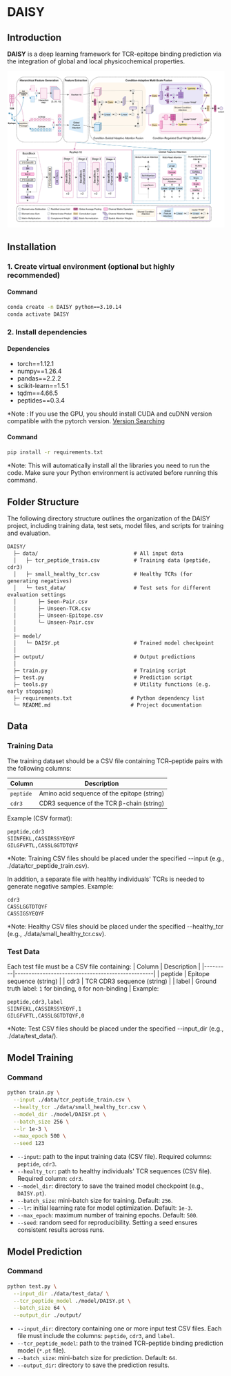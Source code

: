 # DAISY

## Introduction
**DAISY** is a deep learning framework for TCR-epitope binding prediction via the integration of global and local physicochemical properties.

![](./output/architecture.jpg)

## Installation

### 1. Create virtual environment (optional but highly recommended)  
#### Command
```bash
conda create -n DAISY python==3.10.14
conda activate DAISY
```
### 2. Install dependencies
#### Dependencies
- torch==1.12.1
- numpy==1.26.4
- pandas==2.2.2
- scikit-learn==1.5.1
- tqdm==4.66.5
- peptides==0.3.4  

*Note : If you use the GPU, you should install CUDA and cuDNN version compatible with the pytorch version. [Version Searching](https://pytorch.org/)
#### Command
```bash
pip install -r requirements.txt
```
*Note: This will automatically install all the libraries you need to run the code. Make sure your Python environment is activated before running this command.

##  Folder Structure
The following directory structure outlines the organization of the DAISY project, including training data, test sets, model files, and scripts for training and evaluation.

```
DAISY/
  ├─ data/                               # All input data
  │   ├─ tcr_peptide_train.csv           # Training data (peptide, cdr3)
  │   ├─ small_healthy_tcr.csv           # Healthy TCRs (for generating negatives)
  │   └─ test_data/                      # Test sets for different evaluation settings
  │       ├─ Seen-Pair.csv
  │       ├─ Unseen-TCR.csv
  │       ├─ Unseen-Epitope.csv
  │       └─ Unseen-Pair.csv
  │
  ├─ model/
  │   └─ DAISY.pt                        # Trained model checkpoint
  │
  ├─ output/                             # Output predictions
  │  
  ├─ train.py                            # Training script
  ├─ test.py                             # Prediction script
  ├─ tools.py                            # Utility functions (e.g. early stopping)
  ├─ requirements.txt                   # Python dependency list
  └─ README.md                          # Project documentation
```
## Data

### Training Data

The training dataset should be a CSV file containing TCR–peptide pairs with the following columns:

| Column | Description |
|--------|-------------|
| `peptide` | Amino acid sequence of the epitope (string) |
| `cdr3` | CDR3 sequence of the TCR β-chain (string) |

Example (CSV format):

```csv
peptide,cdr3
SIINFEKL,CASSIRSSYEQYF
GILGFVFTL,CASSLGGTDTQYF
```
*Note: Training CSV files should be placed under the specified --input (e.g., ./data/tcr_peptide_train.csv).

In addition, a separate file with healthy individuals' TCRs is needed to generate negative samples.
Example:
```csv
cdr3
CASSLGGTDTQYF
CASSIGSYEQYF
```
*Note: Healthy CSV files should be placed under the specified --healthy_tcr (e.g., ./data/small_healthy_tcr.csv).

### Test Data
Each test file must be a CSV file containing:
| Column  | Description                                      |
|---------|--------------------------------------------------|
| peptide | Epitope sequence (string)                        |
| cdr3    | TCR CDR3 sequence (string)                       |
| label   | Ground truth label: `1` for binding, `0` for non-binding |
Example:
```csv
peptide,cdr3,label
SIINFEKL,CASSIRSSYEQYF,1
GILGFVFTL,CASSLGGTDTQYF,0
```
*Note: Test CSV files should be placed under the specified --input_dir (e.g., ./data/test_data/).

## Model Training

### Command
```bash
python train.py \
  --input ./data/tcr_peptide_train.csv \
  --healty_tcr ./data/small_healthy_tcr.csv \
  --model_dir ./model/DAISY.pt \
  --batch_size 256 \
  --lr 1e-3 \
  --max_epoch 500 \
  --seed 123
```
- `--input`: path to the input training data (CSV file). Required columns: `peptide`, `cdr3`.
- `--healty_tcr`: path to healthy individuals' TCR sequences (CSV file). 
Required column: `cdr3`.
- `--model_dir`: directory to save the trained model checkpoint (e.g., `DAISY.pt`).
- `--batch_size`: mini-batch size for training. Default: `256`.
- `--lr`: initial learning rate for model optimization. Default: `1e-3`.
- `--max_epoch`: maximum number of training epochs. Default: `500`.
- `--seed`: random seed for reproducibility. Setting a seed ensures consistent results across runs.


## Model Prediction

### Command
```bash
python test.py \
  --input_dir ./data/test_data/ \
  --tcr_peptide_model ./model/DAISY.pt \
  --batch_size 64 \
  --output_dir ./output/
```
- `--input_dir`: directory containing one or more input test CSV files. Each file must include the columns: `peptide`, `cdr3`, and `label`.
- `--tcr_peptide_model`: path to the trained TCR–peptide binding prediction model (`*.pt` file).
- `--batch_size`: mini-batch size for prediction. Default: `64`.
- `--output_dir`: directory to save the prediction results.


